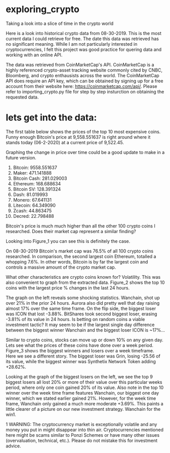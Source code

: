 # exploring_crypto
Taking a look into a slice of time in the crypto world 

Here is a look into historical crypto data from 08-30-2019. This is the most current data I could retrieve for free. The date this data was retrieved has no significant meaning. While I am not particularly interested in cryptocurrencies, I felt this project was good practice for quering data and working with an online API. 

The data was retrieved from CoinMarketCap's API. CoinMarketCap is a highly referenced crypto-asset tracking website commonly cited by CNBC, Bloomberg, and crypto enthausists across the world. The CoinMarketCap API does require an API key, which can be obtained by signing up for a free account from their website here: https://coinmarketcap.com/api/. Please refer to importing_crypto.py file for step by step insturction on obtaining the requested data.

# lets get into the data:
The first table below shows the prices of the top 10 most expensive coins. Funny enough Bitcoin's price at 9,558.551637 is right around where it stands today (06-2-2020) at a current price of 9,522.45. 

Graphing the change in price over time could be a good update to make in a future version.

1. Bitcoin: 9558.551637
2. Maker: 471.141888
3. Bitcoin Cash: 281.029003
4. Ethereum: 168.688634
5. Bitcoin SV: 128.391324
6. Dash: 81.019993 
7. Monero: 67.641131 
8. Litecoin: 64.349090 
9. Zcash: 44.863475 
10. Decred: 22.798488 

Bitcoin's price is much much higher than all the other 100 crypto coins I researched. Does their market cap represent a similar finding?

Looking into Figure_1 you can see this is definitely the case. 

On 08-30-2019 Bitcoin's market cap was 76.5% of all 100 crypto coins researched. In comparison, the second largest coin Ethereum, totalled a whopping 7.6%. In other words, Bitcoin is by far the largest coin and controls a massive amount of the crypto market cap.

What other characteristics are crypto coins known for? Volatility. This was also convenient to graph from the extracted data. Figure_2 shows the top 10 coins with the largest price % changes in the last 24 hours.

The graph on the left reveals some shocking statistics. Wanchain, shot up over 21% in the prior 24 hours. Aurora also did pretty well that day raising almost 17% over the same time frame. On the flip side, the biggest loser was ICON that lost -3.88%. BitShares took second biggest loser, erasing -3.81% of its value in 24 hours. Is betting on random coins a viable investment tactic? It may seem to be if the largest single day difference between the biggest winner Wanchain and the biggest loser ICON is ~17%...

Similar to crypto coins, stocks can move up or down 10% on any given day. Lets see what the prices of these coins have done over a week period. Figure_3 shows the biggest winners and losers over a week timeframe. Here we see a different story. The biggest loser was Grin, losing -25.56 of its value, while the biggest winner was Synthetix Network Token adding +28.62%.

Looking at the graph of the biggest losers on the left, we see the top 9 biggest losers all lost 20% or more of their value over this particular weeks period, where only one coin gained 20% of its value. Also note in the top 10 winner over the week time frame features Wanchain, our biggest one day winner, which we stated earlier gained 21%. However, for the week time frame, Wanchain only gained a much more moderate +3.69%. This paints a little clearer of a picture on our new investment strategy. Wanchain for the win1.

1 WARNING: The cryptocurrency market is exceptionally volatile and any money you put in might disappear into thin air. Cryptocurrencies mentioned here might be scams similar to Ponzi Schemes or have many other issues (overvaluation, technical, etc.). Please do not mistake this for investment advice.
